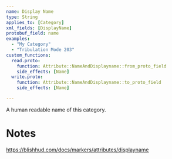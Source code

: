 ```yaml
---
name: Display Name
type: String
applies_to: [Category]
xml_fields: [DisplayName]
protobuf_field: name
examples:
  - "My Category"
  - "Tribulation Mode 203"
custom_functions:
  read.proto:
    function: Attribute::NameAndDisplayname::from_proto_field
    side_effects: [Name]
  write.proto:
    function: Attribute::NameAndDisplayname::to_proto_field
    side_effects: [Name]

---
```

A human readable name of this category.

Notes
=====
https://blishhud.com/docs/markers/attributes/displayname


